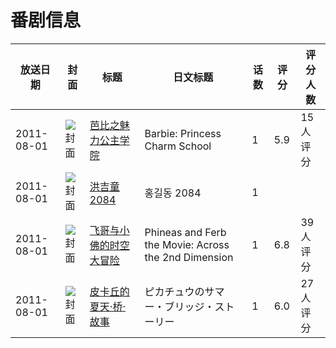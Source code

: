 # 番剧信息

|放送日期|封面|标题|日文标题|话数|评分|评分人数|
|---|---|---|---|---|---|---|
|2011-08-01|![封面](https://lain.bgm.tv/pic/cover/c/e5/aa/116162_ZvQ8P.jpg)|[芭比之魅力公主学院](https://bangumi.tv/subject/116162)|Barbie: Princess Charm School|1|5.9|15人评分|
|2011-08-01|![封面](https://lain.bgm.tv/pic/cover/c/72/37/130782_TIiY5.jpg)|[洪吉童 2084](https://bangumi.tv/subject/130782)|홍길동 2084|1|||
|2011-08-01|![封面](https://lain.bgm.tv/pic/cover/c/23/d7/113326_JsKHF.jpg)|[飞哥与小佛的时空大冒险](https://bangumi.tv/subject/113326)|Phineas and Ferb the Movie: Across the 2nd Dimension|1|6.8|39人评分|
|2011-08-01|![封面](https://lain.bgm.tv/pic/cover/c/c6/49/90615_WEj2W.jpg)|[皮卡丘的夏天·桥·故事](https://bangumi.tv/subject/90615)|ピカチュウのサマー・ブリッジ・ストーリー|1|6.0|27人评分|
